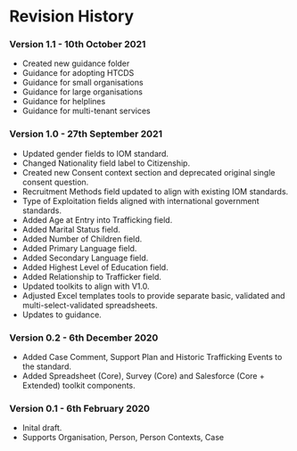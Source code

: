 # Revision History

### Version 1.1 - 10th October 2021

* Created new guidance folder
* Guidance for adopting HTCDS
* Guidance for small organisations
* Guidance for large organisations
* Guidance for helplines
* Guidance for multi-tenant services

### Version 1.0 - 27th September 2021

* Updated gender fields to IOM standard.
* Changed Nationality field label to Citizenship.
* Created new Consent context section and deprecated original single consent question.
* Recruitment Methods field updated to align with existing IOM standards.
* Type of Exploitation fields aligned with international government standards.
* Added Age at Entry into Trafficking field.
* Added Marital Status field.
* Added Number of Children field.
* Added Primary Language field.
* Added Secondary Language field. 
* Added Highest Level of Education field.
* Added Relationship to Trafficker field.
* Updated toolkits to align with V1.0.
* Adjusted Excel templates tools to provide separate basic, validated and multi-select-validated spreadsheets.
* Updates to guidance.

### Version 0.2 - 6th December 2020

* Added Case Comment, Support Plan and Historic Trafficking Events to the standard.
* Added Spreadsheet (Core), Survey (Core) and Salesforce (Core + Extended) toolkit components.

### Version 0.1 - 6th February 2020

* Inital draft.
* Supports Organisation, Person, Person Contexts, Case
